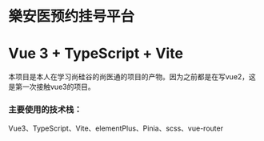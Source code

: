 # 樂安医预约挂号平台
# Vue 3 + TypeScript + Vite
本项目是本人在学习尚硅谷的尚医通的项目的产物。因为之前都是在写vue2，这是第一次接触vue3的项目。
### 主要使用的技术栈：
Vue3、TypeScript、Vite、elementPlus、Pinia、scss、vue-router
